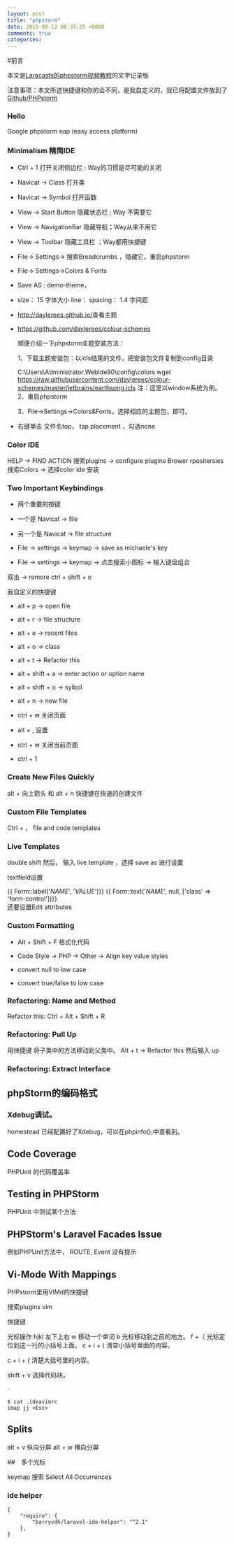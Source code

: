 ```yaml
---
layout: post
title: "phpstorm"
date: 2015-08-12 08:35:25 +0800
comments: true
categories: 
---
```

#前言

本文是[Laracasts的phpstorm视频教程](https://laracasts.com/series/how-to-be-awesome-in-phpstorm/episodes/2)的文字记录版


注意事项：本文所述快捷键和你的会不同，是我自定义的，我已将配置文件放到了[Github/PHPstorm](https://github.com/FengHan/phpstorm)
### Hello

Google  phpstorm eap (easy access platform)


### Minimalism 精简IDE
- Ctrl + 1 打开关闭侧边栏  : Way的习惯是尽可能的关闭
- Navicat -> Class   打开类
- Navicat -> Symbol	打开函数
- View	-> Start Button 隐藏状态栏 ; Way 不需要它
- View -> NavigationBar	隐藏导航；Way从来不用它
- View ->  Toolbar	隐藏工具栏	；Way都用快捷键

- File-> Settings-> 搜索Breadcrumbs ，隐藏它，重启phpstorm

- File-> Settings->Colors & Fonts
- Save AS : demo-theme，
- size： 15  字体大小
 line： spacing： 1.4 字间距
- <http://daylerees.github.io/>查看主题
- <https://github.com/daylerees/colour-schemes>
	
	顺便介绍一下phpstorm主题安装方法：
	
	1、下载主题安装包：以icls结尾的文件，把安装包文件复制到config目录
	
	C:\Users\Administrator\.WebIde90\config\colors
	wget https://raw.githubusercontent.com/daylerees/colour-schemes/master/jetbrains/earthsong.icls
	注：这里以window系统为例。
	2、重启phpstorm
	
	3、File->Settings->Colors&Fonts，选择相应的主题包，即可。

- 右键单击 文件名top， tap placement ，勾选none

### Color IDE

HELP -> FIND ACTION  搜索plugins -> configure plugins 
Brower rpositersies 搜索Colors -> 选择color ide 安装

### Two Important Keybindings
- 两个重要的按键
- 一个是 Navicat -> file 
- 另一个是  Navicat -> file structure

- File -> settings -> keymap -> save as michaele's key

- File -> settings -> keymap -> 点击搜索小图标 -> 输入键盘组合

双击 -> remore ctrl + shift + o

我自定义的快捷键

- alt + p -> open file

- alt + r -> file structure
- alt + e ->  recent files
- alt + o -> class 
- alt + t -> Refactor this 

- alt + shift + a -> enter action or option name
- alt + shift + o -> sylbol
- alt + n -> new file 
- ctrl + w 关闭页面
- alt + , 设置

- ctrl + w 关闭当前页面



- ctrl + 1

### Create New Files Quickly

alt + 向上箭头  和 alt + n 快捷键在快速的创建文件

###  Custom File Templates

Ctrl + ，  file and code templates

### Live Templates

double shift 然后， 输入 live template ，选择 save as 进行设置

textfield设置
	<!-- $VALUE$ Form Input -->
	<div class="form-group">
    {{ Form::label('$NAME$', '$VALUE$')}}
    {{ Form::text('$NAME$', null, ['class' => 'form-control'])}}
	</div>
还要设置Edit attributes

### Custom Formatting
- Alt + Shift + F 格式化代码


- Code Style -> PHP -> Other -> Align key value styles

- convert null to low case

- convert true/false to low case

### Refactoring: Name and Method

Refactor this: Ctrl + Alt + Shift + R

### Refactoring: Pull Up

用快捷键 将子类中的方法移动到父类中。
Alt + t -> Refactor this 然后输入 up

### Refactoring: Extract Interface

## phpStorm的编码格式

### Xdebug调试。
homestead 已经配置好了Xdebug，可以在phpinfo();中查看到。

## Code Coverage

PHPUnit 的代码覆盖率

## Testing in PHPStorm

PHPUnit 中测试某个方法

## PHPStorm's Laravel Facades Issue

例如PHPUnit方法中， ROUTE, Event 没有提示

## Vi-Mode With Mappings
PHPstorm里用VIMd的快捷键

搜索plugins vim

快捷键

光标操作
hjkl  左下上右
w  移动一个单词
b  光标移动到之前的地方。
f +（   光标定位到这一行的小括号上面。
c + i + (   清空小括号里面的内容。 

c + i + {    清楚大括号里的内容。 

shift + v 选择代码块。

·

	
	$ cat .ideavimrc
	imap jj <Esc>

## Splits 

alt + v   纵向分屏
alt + w   横向分屏

##　多个光标

keymap 搜索  Select All Occurrences

### ide helper
	{
		"require": {
			"barryvdh/laravel-ide-helper": "^2.1"
		},
	}